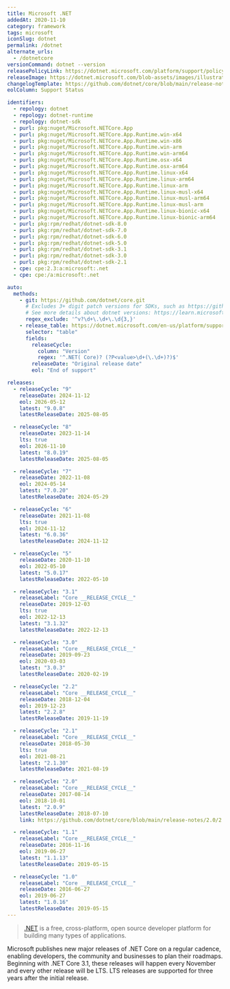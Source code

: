 ```yaml
---
title: Microsoft .NET
addedAt: 2020-11-10
category: framework
tags: microsoft
iconSlug: dotnet
permalink: /dotnet
alternate_urls:
  - /dotnetcore
versionCommand: dotnet --version
releasePolicyLink: https://dotnet.microsoft.com/platform/support/policy/dotnet-core
releaseImage: https://dotnet.microsoft.com/blob-assets/images/illustrations/release-schedule.svg
changelogTemplate: https://github.com/dotnet/core/blob/main/release-notes/{{"__LATEST__"|split:'.'|slice:0,2|join:'.'}}/__LATEST__/__LATEST__.md
eolColumn: Support Status

identifiers:
  - repology: dotnet
  - repology: dotnet-runtime
  - repology: dotnet-sdk
  - purl: pkg:nuget/Microsoft.NETCore.App
  - purl: pkg:nuget/Microsoft.NETCore.App.Runtime.win-x64
  - purl: pkg:nuget/Microsoft.NETCore.App.Runtime.win-x86
  - purl: pkg:nuget/Microsoft.NETCore.App.Runtime.win-arm
  - purl: pkg:nuget/Microsoft.NETCore.App.Runtime.win-arm64
  - purl: pkg:nuget/Microsoft.NETCore.App.Runtime.osx-x64
  - purl: pkg:nuget/Microsoft.NETCore.App.Runtime.osx-arm64
  - purl: pkg:nuget/Microsoft.NETCore.App.Runtime.linux-x64
  - purl: pkg:nuget/Microsoft.NETCore.App.Runtime.linux-arm64
  - purl: pkg:nuget/Microsoft.NETCore.App.Runtime.linux-arm
  - purl: pkg:nuget/Microsoft.NETCore.App.Runtime.linux-musl-x64
  - purl: pkg:nuget/Microsoft.NETCore.App.Runtime.linux-musl-arm64
  - purl: pkg:nuget/Microsoft.NETCore.App.Runtime.linux-musl-arm
  - purl: pkg:nuget/Microsoft.NETCore.App.Runtime.linux-bionic-x64
  - purl: pkg:nuget/Microsoft.NETCore.App.Runtime.linux-bionic-arm64
  - purl: pkg:rpm/redhat/dotnet-sdk-8.0
  - purl: pkg:rpm/redhat/dotnet-sdk-7.0
  - purl: pkg:rpm/redhat/dotnet-sdk-6.0
  - purl: pkg:rpm/redhat/dotnet-sdk-5.0
  - purl: pkg:rpm/redhat/dotnet-sdk-3.1
  - purl: pkg:rpm/redhat/dotnet-sdk-3.0
  - purl: pkg:rpm/redhat/dotnet-sdk-2.1
  - cpe: cpe:2.3:a:microsoft:.net
  - cpe: cpe:/a:microsoft:.net

auto:
  methods:
    - git: https://github.com/dotnet/core.git
      # Excludes 3+ digit patch versions for SDKs, such as https://github.com/dotnet/core/releases/tag/v3.1.201,
      # See more details about dotnet versions: https://learn.microsoft.com/dotnet/core/versions/
      regex_exclude: '^v?\d+\.\d+\.\d{3,}'
    - release_table: https://dotnet.microsoft.com/en-us/platform/support/policy/dotnet-core
      selector: "table"
      fields:
        releaseCycle:
          column: "Version"
          regex: '^.NET( Core)? (?P<value>\d+(\.\d+)?)$'
        releaseDate: "Original release date"
        eol: "End of support"

releases:
  - releaseCycle: "9"
    releaseDate: 2024-11-12
    eol: 2026-05-12
    latest: "9.0.8"
    latestReleaseDate: 2025-08-05

  - releaseCycle: "8"
    releaseDate: 2023-11-14
    lts: true
    eol: 2026-11-10
    latest: "8.0.19"
    latestReleaseDate: 2025-08-05

  - releaseCycle: "7"
    releaseDate: 2022-11-08
    eol: 2024-05-14
    latest: "7.0.20"
    latestReleaseDate: 2024-05-29

  - releaseCycle: "6"
    releaseDate: 2021-11-08
    lts: true
    eol: 2024-11-12
    latest: "6.0.36"
    latestReleaseDate: 2024-11-12

  - releaseCycle: "5"
    releaseDate: 2020-11-10
    eol: 2022-05-10
    latest: "5.0.17"
    latestReleaseDate: 2022-05-10

  - releaseCycle: "3.1"
    releaseLabel: "Core __RELEASE_CYCLE__"
    releaseDate: 2019-12-03
    lts: true
    eol: 2022-12-13
    latest: "3.1.32"
    latestReleaseDate: 2022-12-13

  - releaseCycle: "3.0"
    releaseLabel: "Core __RELEASE_CYCLE__"
    releaseDate: 2019-09-23
    eol: 2020-03-03
    latest: "3.0.3"
    latestReleaseDate: 2020-02-19

  - releaseCycle: "2.2"
    releaseLabel: "Core __RELEASE_CYCLE__"
    releaseDate: 2018-12-04
    eol: 2019-12-23
    latest: "2.2.8"
    latestReleaseDate: 2019-11-19

  - releaseCycle: "2.1"
    releaseLabel: "Core __RELEASE_CYCLE__"
    releaseDate: 2018-05-30
    lts: true
    eol: 2021-08-21
    latest: "2.1.30"
    latestReleaseDate: 2021-08-19

  - releaseCycle: "2.0"
    releaseLabel: "Core __RELEASE_CYCLE__"
    releaseDate: 2017-08-14
    eol: 2018-10-01
    latest: "2.0.9"
    latestReleaseDate: 2018-07-10
    link: https://github.com/dotnet/core/blob/main/release-notes/2.0/2.0.9.md

  - releaseCycle: "1.1"
    releaseLabel: "Core __RELEASE_CYCLE__"
    releaseDate: 2016-11-16
    eol: 2019-06-27
    latest: "1.1.13"
    latestReleaseDate: 2019-05-15

  - releaseCycle: "1.0"
    releaseLabel: "Core __RELEASE_CYCLE__"
    releaseDate: 2016-06-27
    eol: 2019-06-27
    latest: "1.0.16"
    latestReleaseDate: 2019-05-15
---
```


> [.NET](https://dotnet.microsoft.com/) is a free, cross-platform, open source developer platform
> for building many types of applications.

Microsoft publishes new major releases of .NET Core on a regular cadence, enabling developers, the
community and businesses to plan their roadmaps. Beginning with .NET Core 3.1, these releases will
happen every November and every other release will be LTS. LTS releases are supported for three
years after the initial release.
